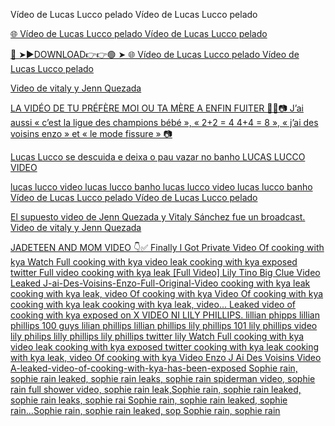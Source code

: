  Vídeo de Lucas Lucco pelado Vídeo de Lucas Lucco pelado

<a href="https://ryvonn.cfd/Vídeo-de-Lucas-Lucco"> 🌐  Vídeo de Lucas Lucco pelado Vídeo de Lucas Lucco pelado


🔴 ➤►DOWNLOAD👉👉🟢 ➤  <a href="https://ryvonn.cfd/Vídeo-de-Lucas-Lucco"> 🌐  Vídeo de Lucas Lucco pelado Vídeo de Lucas Lucco pelado


Video de vitaly y Jenn Quezada

LA VIDÉO DE TU PRÉFÈRE MOI OU TA MÈRE A ENFIN FUITER 😮‍💨📷 J’ai aussi « c’est la ligue des champions bébé », « 2+2 = 4 4+4 = 8 », « j’ai des voisins enzo » et « le mode fissure » 📷

Lucas Lucco se descuida e deixa o pau vazar no banho
LUCAS LUCCO VIDEO

 lucas lucco video lucas lucco banho  lucas lucco video lucas lucco banho
 Vídeo de Lucas Lucco pelado Vídeo de Lucas Lucco pelado


El supuesto video de Jenn Quezada y Vitaly Sánchez fue un broadcast.
Video de vitaly y Jenn Quezada

JADETEEN AND MOM VIDEO
👇✅
Finally I Got Private Video Of cooking with kya Watch Full cooking with kya video leak cooking with kya exposed twitter
Full video cooking with kya leak
[Full Video] Lily Tino Big Clue Video Leaked
J-ai-Des-Voisins-Enzo-Full-Original-Video
cooking with kya leak cooking with kya leak, video Of cooking with kya Video Of cooking with kya cooking with kya leak cooking with kya leak, video...
Leaked video of cooking with kya exposed on X
VIDEO NI LILY PHILLIPS. lillian phipps lillian phillips 100 guys lilian phillips lillian phillips lily phillips 101 lily phillips video lily philips lilly phillips lily phillips twitter lily
Watch Full cooking with kya video leak cooking with kya exposed twitter cooking with kya leak cooking with kya leak, video Of cooking with kya Video
Enzo J Ai Des Voisins Video
A-leaked-video-of-cooking-with-kya-has-been-exposed
Sophie rain, sophie rain leaked, sophie rain leaks, sophie rain spiderman video, sophie rain full shower video, sophie rain leak,Sophie rain, sophie rain leaked, sophie rain leaks, sophie rai Sophie rain, sophie rain leaked, sophie rain...Sophie rain, sophie rain leaked, sop Sophie rain, sophie rain
